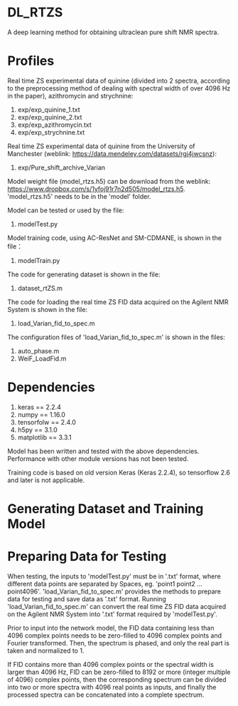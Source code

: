 # DL_RTZS
A deep learning method for obtaining ultraclean pure shift NMR spectra. 

# Profiles
Real time ZS experimental data of quinine (divided into 2 spectra, according to the preprocessing method of dealing with spectral width of over 4096 Hz in the paper), azithromycin and strychnine:
1. exp/exp_quinine_1.txt
2. exp/exp_quinine_2.txt
3. exp/exp_azithromycin.txt
4. exp/exp_strychnine.txt

Real time ZS experimental data of quinine from the University of Manchester (weblink: https://data.mendeley.com/datasets/rgj4jwcsnz):
1. exp/Pure_shift_archive_Varian

Model weight file (model_rtzs.h5) can be download from the weblink: https://www.dropbox.com/s/1yfoj91r7n2d505/model_rtzs.h5. 'model_rtzs.h5' needs to be in the 'model' folder.

Model can be tested or used by the file:
1. modelTest.py

Model training code, using AC-ResNet and SM-CDMANE, is shown in the file：
1. modelTrain.py

The code for generating dataset is shown in the file:
1. dataset_rtZS.m

The code for loading the real time ZS FID data acquired on the Agilent NMR System is shown in the file:
1. load_Varian_fid_to_spec.m

The configuration files of 'load_Varian_fid_to_spec.m' is shown in the files:
1. auto_phase.m
2. WeiF_LoadFid.m

# Dependencies
1. keras == 2.2.4
2. numpy == 1.16.0
3. tensorfolw == 2.4.0
4. h5py == 3.1.0
5. matplotlib == 3.3.1

Model has been written and tested with the above dependencies. Performance with other module versions has not been tested.

Training code is based on old version Keras (Keras 2.2.4), so tensorflow 2.6 and later is not applicable.

# Generating Dataset and Training Model


# Preparing Data for Testing
When testing, the inputs to 'modelTest.py' must be in '.txt' format, where different data points are separated by Spaces, eg. 'point1 point2 ... point4096'. 'load_Varian_fid_to_spec.m' provides the methods to prepare data for testing and save data as '.txt' format. Running 'load_Varian_fid_to_spec.m' can convert the real time ZS FID data acquired on the Agilent NMR System into '.txt' format required by 'modelTest.py'.

Prior to input into the network model, the FID data containing less than 4096 complex points needs to be zero-filled to 4096 complex points and Fourier transformed. Then, the spectrum is phased, and only the real part is taken and normalized to 1.

If FID contains more than 4096 complex points or the spectral width is larger than 4096 Hz, FID can be zero-filled to 8192 or more (integer multiple of 4096) complex points, then the corresponding spectrum can be divided into two or more spectra with 4096 real points as inputs, and finally the processed spectra can be concatenated into a complete spectrum.
